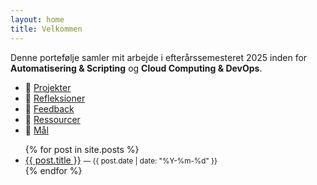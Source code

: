 ```yaml
---
layout: home
title: Velkommen
---
```


Denne portefølje samler mit arbejde i efterårssemesteret 2025 inden for **Automatisering & Scripting** og **Cloud Computing & DevOps**.

- 📁 [Projekter](/projects/)
- 📝 [Refleksioner](/refleksioner/)
- 💬 [Feedback](/feedback/)
- 🔗 [Ressourcer](/ressourcer/)
- 🎯 [Mål](/maal/)



<ul>
{% for post in site.posts %}
  <li>
    <a href="{{ post.url | relative_url }}">{{ post.title }}</a>
    <small>— {{ post.date | date: "%Y-%m-%d" }}</small>
  </li>
{% endfor %}
</ul>
